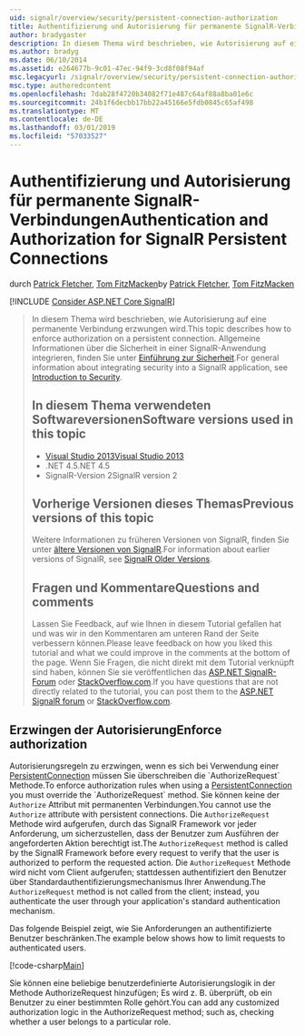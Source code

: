 ```yaml
---
uid: signalr/overview/security/persistent-connection-authorization
title: Authentifizierung und Autorisierung für permanente SignalR-Verbindungen | Microsoft-Dokumentation
author: bradygaster
description: In diesem Thema wird beschrieben, wie Autorisierung auf eine permanente Verbindung erzwungen wird. Allgemeine Informationen zum Integrieren von Sicherheit in einer SignalR-Anwendung...
ms.author: bradyg
ms.date: 06/10/2014
ms.assetid: e264677b-9c01-47ec-94f9-3cd8f08f94af
msc.legacyurl: /signalr/overview/security/persistent-connection-authorization
msc.type: authoredcontent
ms.openlocfilehash: 7dab28f4720b34082f71e487c64af88a8ba01e6c
ms.sourcegitcommit: 24b1f6decbb17bb22a45166e5fdb0845c65af498
ms.translationtype: MT
ms.contentlocale: de-DE
ms.lasthandoff: 03/01/2019
ms.locfileid: "57033527"
---
```

<a name="authentication-and-authorization-for-signalr-persistent-connections"></a><span data-ttu-id="88ce4-104">Authentifizierung und Autorisierung für permanente SignalR-Verbindungen</span><span class="sxs-lookup"><span data-stu-id="88ce4-104">Authentication and Authorization for SignalR Persistent Connections</span></span>
====================
<span data-ttu-id="88ce4-105">durch [Patrick Fletcher](https://github.com/pfletcher), [Tom FitzMacken](https://github.com/tfitzmac)</span><span class="sxs-lookup"><span data-stu-id="88ce4-105">by [Patrick Fletcher](https://github.com/pfletcher), [Tom FitzMacken](https://github.com/tfitzmac)</span></span>

[!INCLUDE [Consider ASP.NET Core SignalR](~/includes/signalr/signalr-version-disambiguation.md)]

> <span data-ttu-id="88ce4-106">In diesem Thema wird beschrieben, wie Autorisierung auf eine permanente Verbindung erzwungen wird.</span><span class="sxs-lookup"><span data-stu-id="88ce4-106">This topic describes how to enforce authorization on a persistent connection.</span></span> <span data-ttu-id="88ce4-107">Allgemeine Informationen über die Sicherheit in einer SignalR-Anwendung integrieren, finden Sie unter [Einführung zur Sicherheit](introduction-to-security.md).</span><span class="sxs-lookup"><span data-stu-id="88ce4-107">For general information about integrating security into a SignalR application, see [Introduction to Security](introduction-to-security.md).</span></span>
>
> ## <a name="software-versions-used-in-this-topic"></a><span data-ttu-id="88ce4-108">In diesem Thema verwendeten Softwareversionen</span><span class="sxs-lookup"><span data-stu-id="88ce4-108">Software versions used in this topic</span></span>
>
>
> - [<span data-ttu-id="88ce4-109">Visual Studio 2013</span><span class="sxs-lookup"><span data-stu-id="88ce4-109">Visual Studio 2013</span></span>](https://my.visualstudio.com/Downloads?q=visual%20studio%202013)
> - <span data-ttu-id="88ce4-110">.NET 4.5</span><span class="sxs-lookup"><span data-stu-id="88ce4-110">.NET 4.5</span></span>
> - <span data-ttu-id="88ce4-111">SignalR-Version 2</span><span class="sxs-lookup"><span data-stu-id="88ce4-111">SignalR version 2</span></span>
>
>
>
> ## <a name="previous-versions-of-this-topic"></a><span data-ttu-id="88ce4-112">Vorherige Versionen dieses Themas</span><span class="sxs-lookup"><span data-stu-id="88ce4-112">Previous versions of this topic</span></span>
>
> <span data-ttu-id="88ce4-113">Weitere Informationen zu früheren Versionen von SignalR, finden Sie unter [ältere Versionen von SignalR](../older-versions/index.md).</span><span class="sxs-lookup"><span data-stu-id="88ce4-113">For information about earlier versions of SignalR, see [SignalR Older Versions](../older-versions/index.md).</span></span>
>
> ## <a name="questions-and-comments"></a><span data-ttu-id="88ce4-114">Fragen und Kommentare</span><span class="sxs-lookup"><span data-stu-id="88ce4-114">Questions and comments</span></span>
>
> <span data-ttu-id="88ce4-115">Lassen Sie Feedback, auf wie Ihnen in diesem Tutorial gefallen hat und was wir in den Kommentaren am unteren Rand der Seite verbessern können.</span><span class="sxs-lookup"><span data-stu-id="88ce4-115">Please leave feedback on how you liked this tutorial and what we could improve in the comments at the bottom of the page.</span></span> <span data-ttu-id="88ce4-116">Wenn Sie Fragen, die nicht direkt mit dem Tutorial verknüpft sind haben, können Sie sie veröffentlichen das [ASP.NET SignalR-Forum](https://forums.asp.net/1254.aspx/1?ASP+NET+SignalR) oder [StackOverflow.com](http://stackoverflow.com/).</span><span class="sxs-lookup"><span data-stu-id="88ce4-116">If you have questions that are not directly related to the tutorial, you can post them to the [ASP.NET SignalR forum](https://forums.asp.net/1254.aspx/1?ASP+NET+SignalR) or [StackOverflow.com](http://stackoverflow.com/).</span></span>


## <a name="enforce-authorization"></a><span data-ttu-id="88ce4-117">Erzwingen der Autorisierung</span><span class="sxs-lookup"><span data-stu-id="88ce4-117">Enforce authorization</span></span>

<span data-ttu-id="88ce4-118">Autorisierungsregeln zu erzwingen, wenn es sich bei Verwendung einer [PersistentConnection](https://msdn.microsoft.com/library/microsoft.aspnet.signalr.persistentconnection(v=vs.111).aspx) müssen Sie überschreiben die `AuthorizeRequest` Methode.</span><span class="sxs-lookup"><span data-stu-id="88ce4-118">To enforce authorization rules when using a [PersistentConnection](https://msdn.microsoft.com/library/microsoft.aspnet.signalr.persistentconnection(v=vs.111).aspx) you must override the `AuthorizeRequest` method.</span></span> <span data-ttu-id="88ce4-119">Sie können keine der `Authorize` Attribut mit permanenten Verbindungen.</span><span class="sxs-lookup"><span data-stu-id="88ce4-119">You cannot use the `Authorize` attribute with persistent connections.</span></span> <span data-ttu-id="88ce4-120">Die `AuthorizeRequest` Methode wird aufgerufen, durch das SignalR Framework vor jeder Anforderung, um sicherzustellen, dass der Benutzer zum Ausführen der angeforderten Aktion berechtigt ist.</span><span class="sxs-lookup"><span data-stu-id="88ce4-120">The `AuthorizeRequest` method is called by the SignalR Framework before every request to verify that the user is authorized to perform the requested action.</span></span> <span data-ttu-id="88ce4-121">Die `AuthorizeRequest` Methode wird nicht vom Client aufgerufen; stattdessen authentifiziert den Benutzer über Standardauthentifizierungsmechanismus Ihrer Anwendung.</span><span class="sxs-lookup"><span data-stu-id="88ce4-121">The `AuthorizeRequest` method is not called from the client; instead, you authenticate the user through your application's standard authentication mechanism.</span></span>

<span data-ttu-id="88ce4-122">Das folgende Beispiel zeigt, wie Sie Anforderungen an authentifizierte Benutzer beschränken.</span><span class="sxs-lookup"><span data-stu-id="88ce4-122">The example below shows how to limit requests to authenticated users.</span></span>

[!code-csharp[Main](persistent-connection-authorization/samples/sample1.cs)]

<span data-ttu-id="88ce4-123">Sie können eine beliebige benutzerdefinierte Autorisierungslogik in der Methode AuthorizeRequest hinzufügen; Es wird z. B. überprüft, ob ein Benutzer zu einer bestimmten Rolle gehört.</span><span class="sxs-lookup"><span data-stu-id="88ce4-123">You can add any customized authorization logic in the AuthorizeRequest method; such as, checking whether a user belongs to a particular role.</span></span>
